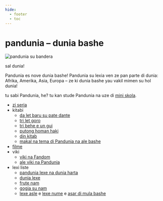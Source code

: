 ```yaml
---
hide:
  - footer
  - toc
---
```


# pandunia – dunia bashe

![](http://www.pandunia.info/grafe/bandera.png "pandunia su bandera")

sal dunia!

Pandunia es nove dunia bashe!
Pandunia su lexia ven ze pan parte di dunia:
Afrika, Amerika, Asia, Europa
– ze ki dunia bashe yau vakil mimen su hol dunia!

tu sabi Pandunia, he?
tu kan stude Pandunia na uze di [mini skola](mini_xula.html).

- [zi seria](abc.md)
- kitabi
    * [da let baru su pate dante](baru_dante.md)
    * [tri let goro](3_lil_gurube.md)
    * [tri behe e un gui](3_buze_e_guye.md)
    * [putong homan haki](putong_hake.md)
    * [din kitab](dini_kitabe.md)
    * [makal na tema di Pandunia na ale bashe](makal_tema_pandunia.md)
- [filme](filme.md)
- viki
    * [viki na Fandom](https://pandunia.fandom.com/)
    * [ale viki na Pandunia](http://eo.pandunia.wikia.com/wiki/Ali_pandunia_wikia)
- lexi liste
    * [pandunia lexe na dunia harta](http://www.pandunia.info/lexikarta/index.html)
    * [dunia lexe](lexi/dunia_loge.html)
    * [frute nam](lexi/pal.html)
    * [gogia su nam](dexa_nam.md)
    * [lexe asle](lexaslia.md) e [lexe nume](lexi_nume.md) e [asar di mula bashe](asar_da_mulbax.md)
